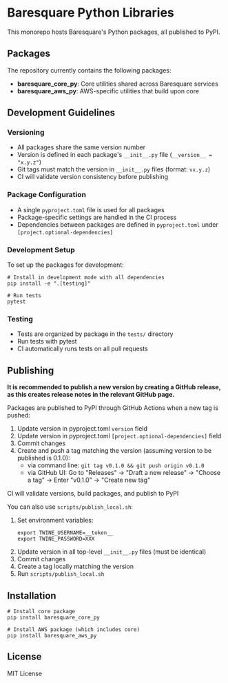 # Baresquare Python Libraries

This monorepo hosts Baresquare's Python packages, all published to PyPI.

## Packages

The repository currently contains the following packages:

- **baresquare_core_py**: Core utilities shared across Baresquare services
- **baresquare_aws_py**: AWS-specific utilities that build upon core

## Development Guidelines

### Versioning

- All packages share the same version number
- Version is defined in each package's `__init__.py` file (`__version__ = "x.y.z"`)
- Git tags must match the version in `__init__.py` files (format: `vx.y.z`)
- CI will validate version consistency before publishing

### Package Configuration

- A single `pyproject.toml` file is used for all packages
- Package-specific settings are handled in the CI process
- Dependencies between packages are defined in `pyproject.toml` under `[project.optional-dependencies]`

### Development Setup

To set up the packages for development:

```shell
# Install in development mode with all dependencies
pip install -e ".[testing]"

# Run tests
pytest
```

### Testing

- Tests are organized by package in the `tests/` directory
- Run tests with pytest
- CI automatically runs tests on all pull requests

## Publishing

**It is recommended to publish a new version by creating a GitHub release, as this creates release notes in the relevant 
GitHub page.**

Packages are published to PyPI through GitHub Actions when a new tag is pushed:

1. Update version in pyproject.toml `version` field
1. Update version in pyproject.toml `[project.optional-dependencies]` field
1. Commit changes
1. Create and push a tag matching the version (assuming version to be published is 0.1.0):
   - via command line: `git tag v0.1.0 && git push origin v0.1.0`
   - via GitHub UI: Go to "Releases" → "Draft a new release" → "Choose a tag" → Enter "v0.1.0" → "Create new tag"

CI will validate versions, build packages, and publish to PyPI

You can also use `scripts/publish_local.sh`:

1. Set environment variables:
   ```shell
   export TWINE_USERNAME=__token__
   export TWINE_PASSWORD=XXX
   ``` 
1. Update version in all top-level `__init__.py` files (must be identical)
1. Commit changes
1. Create a tag locally matching the version
1. Run `scripts/publish_local.sh`

## Installation


```shell
# Install core package
pip install baresquare_core_py

# Install AWS package (which includes core)
pip install baresquare_aws_py
```

## License

MIT License